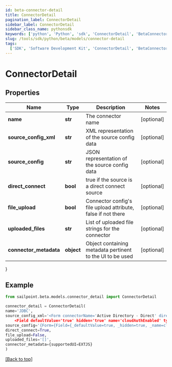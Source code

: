 ```yaml
---
id: beta-connector-detail
title: ConnectorDetail
pagination_label: ConnectorDetail
sidebar_label: ConnectorDetail
sidebar_class_name: pythonsdk
keywords: ['python', 'Python', 'sdk', 'ConnectorDetail', 'BetaConnectorDetail']
slug: /tools/sdk/python/beta/models/connector-detail
tags:
  ['SDK', 'Software Development Kit', 'ConnectorDetail', 'BetaConnectorDetail']
---
```


# ConnectorDetail

## Properties

| Name | Type | Description | Notes |
| --- | --- | --- | --- |
| **name** | **str** | The connector name | [optional] |
| **source_config_xml** | **str** | XML representation of the source config data | [optional] |
| **source_config** | **str** | JSON representation of the source config data | [optional] |
| **direct_connect** | **bool** | true if the source is a direct connect source | [optional] |
| **file_upload** | **bool** | Connector config's file upload attribute, false if not there | [optional] |
| **uploaded_files** | **str** | List of uploaded file strings for the connector | [optional] |
| **connector_metadata** | **object** | Object containing metadata pertinent to the UI to be used | [optional] |

}

## Example

```python
from sailpoint.beta.models.connector_detail import ConnectorDetail

connector_detail = ConnectorDetail(
name='JDBC',
source_config_xml='<Form connectorName='Active Directory - Direct' directConnect='true' name='Active Directory' status='released' type='SourceConfig' xmlns='http://www.sailpoint.com/xsd/sailpoint_form_1_0.xsd'>
	<Field defaultValue='true' hidden='true' name='cloudAuthEnabled' type='boolean' value='true'> </Field> </Form>',
source_config='{Form={Field={_defaultValue=true, _hidden=true, _name=cloudAuthEnabled, _type=boolean, _value=true}, _xmlns=http://www.sailpoint.com/xsd/sailpoint_form_1_0.xsd, _connectorName=Active Directory - Direct, _directConnect=true, _name=Active Directory, _status=released, _type=SourceConfig, __text=\n\t}}',
direct_connect=True,
file_upload=False,
uploaded_files='[]',
connector_metadata={supportedUI=EXTJS}
)

```

[[Back to top]](#)
